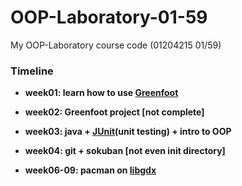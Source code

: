 # OOP-Laboratory-01-59

My OOP-Laboratory course code (01204215 01/59)

### Timeline

* __week01: learn how to use [Greenfoot](www.greenfoot.org)__

* __week02: Greenfoot project [not complete]__

* __week03: java + [JUnit](www.junit.org)(unit testing) + intro to OOP__

* __week04: git + sokuban [not even init directory]__

* __week06-09: pacman on [libgdx](https://libgdx.badlogicgames.com)__
